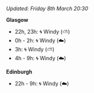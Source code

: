 *Updated: Friday 8th March 20:30*

**Glasgow**

* 22h, 23h: :cyclone: Windy (:partly_sunny:)
* 0h - 2h: :cyclone: Windy (:cloud:)
* 3h: :cyclone: Windy (:partly_sunny:)
* 4h - 9h: :cyclone: Windy (:cloud:)

**Edinburgh**

* 22h - 9h: :cyclone: Windy (:cloud:)
